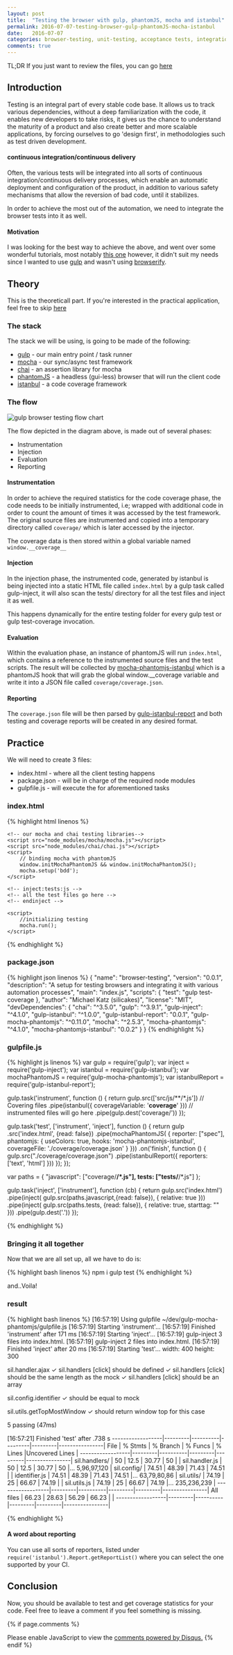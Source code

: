 ```yaml
---
layout: post
title:  "Testing the browser with gulp, phantomJS, mocha and istanbul"
permalink: 2016-07-07-testing-browser-gulp-phantomJS-mocha-istanbul
date:   2016-07-07
categories: browser-testing, unit-testing, acceptance tests, integration tests, mocha, chai, sinonJS, phantomJS, istanbulJS, gulp, teamcity, jenkins, continuous-integration
comments: true
---
```

TL;DR
If you just want to review the files, you can go [here](#practice)

## Introduction

Testing is an integral part of every stable code base. It allows us to track various dependencies, without a deep familiarization with the code,
it enables new developers to take risks, it gives us the chance to understand the maturity of a product and also create better and more scalable applications,
by forcing ourselves to go 'design first', in methodologies such as test driven development.

#### continuous integration/continuous delivery
Often, the various tests will be integrated into all sorts of continuous integration/continuous delivery processes, which enable
an automatic deployment and configuration of the product, in addition to various safety mechanisms that allow the reversion of bad code,
until it stabilizes.

In order to achieve the most out of the automation, we need to integrate the browser tests into it as well.

#### Motivation
I was looking for the best way to achieve the above, and went over some wonderful tutorials, most notably [this one](https://blog.engineyard.com/2015/measuring-clientside-javascript-test-coverage-with-istanbul)
however, it didn't suit my needs since I wanted to use [gulp](http://gulpjs.com/) and wasn't using [browserify](http://browserify.org/).

## Theory
This is the theoreticall part. If you're interested in the practical application, feel free to skip [here](#practice)

### The stack
The stack we will be using, is going to be made of the following:

* [gulp](http://gulpjs.com/) - our main entry point / task runner
* [mocha](https://mochajs.org/) - our sync/async test framework
* [chai](http://chaijs.com/) - an assertion library for mocha
* [phantomJS](http://phantomjs.org/) - a headless (gui-less) browser that will run the client code
* [istanbul](https://github.com/gotwarlost/istanbul) - a code coverage framework

### The flow
![gulp browser testing flow chart](images/browser-gulp-testing.png)

The flow depicted in the diagram above, is made out of several phases:

* Instrumentation
* Injection
* Evaluation
* Reporting

#### Instrumentation
In order to achieve the required statistics for the code coverage phase, the code needs to be initially instrumented, 
i.e; wrapped with additional code in order to count the amount of times it was accessed by the test framework. 
The original source files are instrumented and copied into a temporary directory called `coverage/` which is later accessed by the injector.

The coverage data is then stored within a global variable named `window.__coverage__`

#### Injection
In the injection phase, the instrumented code, generated by istanbul is being injected into a static HTML file called `index.html`
by a gulp task called gulp-inject, it will also scan the tests/ directory for all the test files and inject it as well. 

This happens dynamically for the entire testing folder for every gulp test or gulp test-coverage invocation.

#### Evaluation
Within the evaluation phase, an instance of phantomJS will run `index.html`, which contains a reference to the instrumented source files and the test scripts. 
The result will be collected by [mocha-phantomjs-istanbul](https://github.com/willembult/mocha-phantomjs-istanbul) which is a phantomJS hook that will grab the global window.__coverage variable and write it into a JSON file called `coverage/coverage.json`.

#### Reporting
The `coverage.json` file will be then parsed by [gulp-istanbul-report](https://www.npmjs.com/package/gulp-istanbul-report) and both testing and coverage reports will be created in any desired format.

## Practice
We will need to create 3 files:

* index.html - where all the client testing happens
* package.json - will be in charge of the required node modules
* gulpfile.js - will execute the for aforementioned tasks 

### index.html
{% highlight html linenos %}
<!DOCTYPE html>
<html lang="en">
<head>
    <meta charset="UTF-8">
    <title>Title</title>
    <link rel="stylesheet" href="node_modules/mocha/mocha.css">
    <!-- inject:js -->
    <!-- all covered JS files will be injected here -->
    <!-- endinject -->
</head>
<body>
    <div id="mocha"></div>
    
    <!-- our mocha and chai testing libraries-->
    <script src="node_modules/mocha/mocha.js"></script>
    <script src="node_modules/chai/chai.js"></script>
    <script>
        // binding mocha with phantomJS
        window.initMochaPhantomJS && window.initMochaPhantomJS();
        mocha.setup('bdd');
    </script>
    
    <!-- inject:tests:js -->
    <!-- all the test files go here -->
    <!-- endinject -->

    <script>
        //initializing testing
        mocha.run();
    </script>
</body>
</html>
</body>
</html>
{% endhighlight %}

### package.json
{% highlight json linenos %}
{
  "name": "browser-testing",
  "version": "0.0.1",
  "description": "A setup for testing browsers and integrating it with various automation processes",
  "main": "index.js",
  "scripts": {
    "test": "gulp test-coverage
  },
  "author": "Michael Katz (silicakes)",
  "license": "MIT",
  "devDependencies": {
    "chai": "^3.5.0",
    "gulp": "^3.9.1",
    "gulp-inject": "^4.1.0",
    "gulp-istanbul": "^1.0.0",
    "gulp-istanbul-report": "0.0.1",
    "gulp-mocha-phantomjs": "^0.11.0",
    "mocha": "^2.5.3",
    "mocha-phantomjs": "^4.1.0",
    "mocha-phantomjs-istanbul": "0.0.2"
  }
}
{% endhighlight %}

### gulpfile.js
{% highlight js linenos %}
var gulp = require('gulp');
var inject = require('gulp-inject');
var istanbul = require('gulp-istanbul');
var mochaPhantomJS = require('gulp-mocha-phantomjs');
var istanbulReport = require('gulp-istanbul-report');

gulp.task('instrument', function () {
	return gulp.src(['src/js/**/*.js'])
	// Covering files
		.pipe(istanbul({
			coverageVariable: '__coverage__'
		}))
		// instrumented files will go here
		.pipe(gulp.dest('coverage/'))
});


gulp.task('test', ['instrument', 'inject'], function () {
	return gulp
		.src('index.html', {read: false})
		.pipe(mochaPhantomJS(
			{
				reporter: ["spec"],
				phantomjs: {
					useColors: true,
					hooks: 'mocha-phantomjs-istanbul',
					coverageFile: './coverage/coverage.json'
				}
			}))
		.on('finish', function () {
			gulp.src("./coverage/coverage.json")
				.pipe(istanbulReport({
					reporters: ['text', 'html']
				}))
		});
});


var paths = {
	"javascript": ["coverage/**/*.js"],
	tests: ["tests/**/*.js"]
};

gulp.task('inject', ['instrument'], function (cb) {
	return gulp.src('index.html')
		.pipe(inject(
			gulp.src(paths.javascript,{read: false}), {
				relative: true
			}))
		.pipe(inject(
			gulp.src(paths.tests, {read: false}), {
				relative: true,
				starttag: "<!-- inject:tests:js -->"
			}))
		.pipe(gulp.dest('.'))
});

{% endhighlight %}

### Bringing it all together

Now that we are all set up, all we have to do is:

{% highlight bash linenos %}
npm i
gulp test
{% endhighlight %}


and..Voila!

### result

{% highlight bash linenos %}
[16:57:19] Using gulpfile ~/dev/gulp-mocha-phantomjs/gulpfile.js
[16:57:19] Starting 'instrument'...
[16:57:19] Finished 'instrument' after 171 ms
[16:57:19] Starting 'inject'...
[16:57:19] gulp-inject 3 files into index.html.
[16:57:19] gulp-inject 2 files into index.html.
[16:57:19] Finished 'inject' after 20 ms
[16:57:19] Starting 'test'...
width: 400 height: 300

  sil.handler.ajax
    ✓ sil.handlers [click] should be defined 
    ✓ sil.handlers [click] should be the same length as the mock
    ✓ sil.handlers [click] should be an array
      
  sil.config.identifier
    ✓ should be equal to mock

  sil.utils.getTopMostWindow
    ✓ should return window top for this case


  5 passing (47ms)

[16:57:21] Finished 'test' after .738 s
------------------|---------|----------|---------|---------|----------------|
File              | % Stmts | % Branch | % Funcs | % Lines |Uncovered Lines |
------------------|---------|----------|---------|---------|----------------|
 sil.handlers/    |      50 |     12.5 |   30.77 |      50 |                |
  sil.handler.js  |      50 |     12.5 |   30.77 |      50 |... 5,96,97,120 |
 sil.config/      |   74.51 |    48.39 |   71.43 |   74.51 |                |
  identifier.js   |   74.51 |    48.39 |   71.43 |   74.51 |... 63,79,80,86 |
 sil.utils/       |   74.19 |       25 |   66.67 |   74.19 |                |
  sil.utils.js    |   74.19 |       25 |   66.67 |   74.19 |... 235,236,239 |
------------------|---------|----------|---------|---------|----------------|
All files         |   66.23 |    28.63 |   56.29 |   66.23 |                |
------------------|---------|----------|---------|---------|----------------|

{% endhighlight %}

#### A word about reporting 
You can use all sorts of reporters, listed under `require('istanbul').Report.getReportList()` where you can select the one supported by your CI.

## Conclusion
Now, you should be available to test and get coverage statistics for your code.
Feel free to leave a comment if you feel something is missing.

{% if page.comments %}
<div id="disqus_thread"></div>
<script type="text/javascript">
    /* * * CONFIGURATION VARIABLES * * */
    var disqus_shortname = 'bsilicakes';

    /* * * DON'T EDIT BELOW THIS LINE * * */
    (function() {
        var dsq = document.createElement('script'); dsq.type = 'text/javascript'; dsq.async = true;
        dsq.src = '//' + disqus_shortname + '.disqus.com/embed.js';
        (document.getElementsByTagName('head')[0] || document.getElementsByTagName('body')[0]).appendChild(dsq);
    })();
</script>
<noscript>Please enable JavaScript to view the <a href="https://disqus.com/?ref_noscript" rel="nofollow">comments powered by Disqus.</a></noscript>
{% endif %}
